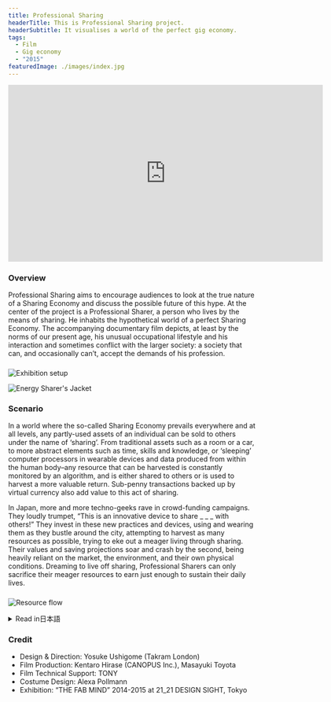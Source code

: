 ```yaml
---
title: Professional Sharing
headerTitle: This is Professional Sharing project.
headerSubtitle: It visualises a world of the perfect gig economy.
tags:
  - Film
  - Gig economy
  - "2015"
featuredImage: ./images/index.jpg
---
```


<iframe src="https://player.vimeo.com/video/114499237" width="640" height="360" frameborder="0" webkitallowfullscreen mozallowfullscreen allowfullscreen></iframe>

### Overview

Professional Sharing aims to encourage audiences to look at the true nature of a Sharing Economy and discuss the possible future of this hype. At the center of the project is a Professional Sharer, a person who lives by the means of sharing. He inhabits the hypothetical world of a perfect Sharing Economy. The accompanying documentary film depicts, at least by the norms of our present age, his unusual occupational lifestyle and his interaction and sometimes conflict with the larger society: a society that can, and occasionally can’t, accept the demands of his profession.

###

![Exhibition setup](./images/ps_exhibition.jpg)

![Energy Sharer's Jacket](./images/ps_jacket.jpg)

### Scenario

In a world where the so-called Sharing Economy prevails everywhere and at all levels, any partly-used assets of an individual can be sold to others under the name of ‘sharing’. From traditional assets such as a room or a car, to more abstract elements such as time, skills and knowledge, or ‘sleeping’ computer processors in wearable devices and data produced from within the human body–any resource that can be harvested is constantly monitored by an algorithm, and is either shared to others or is used to harvest a more valuable return. Sub-penny transactions backed up by virtual currency also add value to this act of sharing.

In Japan, more and more techno-geeks rave in crowd-funding campaigns. They loudly trumpet, “This is an innovative device to share _ _ _ with others!” They invest in these new practices and devices, using and wearing them as they bustle around the city, attempting to harvest as many resources as possible, trying to eke out a meager living through sharing. Their values and saving projections soar and crash by the second, being heavily reliant on the market, the environment, and their own physical conditions. Dreaming to live off sharing, Professional Sharers can only sacrifice their meager resources to earn just enough to sustain their daily lives.

###

![Resource flow](./images/ps-resourceFlow.png)

<div class="ja">
<details>
<summary>Read in日本語</summary>

Professional Sharingは、シェアリング・エコノミー＝共有型経済の本質やその行き着く先についての議論を促すためのデザインプロジェクトである。プロジェクトの中心は、シェアリング・エコノミーが浸透した世界で「シェア」を生業として生きるプロフェッショナル・シェアラー。彼の｛異質な｜自然な｝生活と、それを｛受け入れた｜受け入れきれない｝社会との間でおこる対話や摩擦が、ドキュメンタリー映像によって描写されている。

「シェアリング・エコノミー」があらゆるレベルに浸透した世界一どんな余剰のリソースも他人に売ることができる。部屋や土地、車などの資産。時間やスキル、知識やデータなどの抽象度の高いマテリアル。今では当たり前になったウェアラブルコンピュータのプロセスやバンド幅やスクリーン。さらには身体がつくりだすエネルギーや生体データ。個人の持つあらゆるリソースはアルゴリズムによって監視され、より価値の高いリソースを生み出すためのマテリアルとなるか、さもなければ他人へと即座に売られていく。どんなに小さな決済も、仮想暗号通貨によって無料かつ秘密に行うことが可能。

テクノギーく達は「〇〇をシェアするためのデバイス！」というクラウドファンディングキャンペーンに熱狂しては、デバイスに投資し、使い、身につけ、リソースをシェアし、日銭を稼ぐために街中を奔走する。マーケットや環境や自分の体調に左右されて目まぐるしく変化する予想銀行残高と自分の価値。シェアだけで身を立てる夢をみながら奇異なデバイスで身を削る…それが「プロフェッショナル・シェアラー」である。

</details>
</div>



### Credit

* Design & Direction: Yosuke Ushigome (Takram London)
* Film Production: Kentaro Hirase (CANOPUS Inc.), Masayuki Toyota
* Film Technical Support: TONY
* Costume Design: Alexa Pollmann
* Exhibition: “THE FAB MIND” 2014-2015 at 21_21 DESIGN SIGHT, Tokyo
